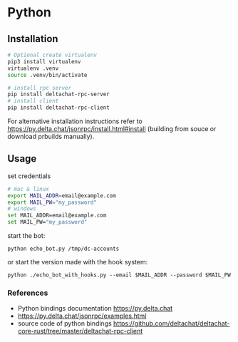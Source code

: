 # Python

## Installation

```sh
# Optional create virtualenv
pip3 install virtualenv
virtualenv .venv
source .venv/bin/activate

# install rpc server
pip install deltachat-rpc-server
# install client
pip install deltachat-rpc-client
```

For alternative installation instructions refer to https://py.delta.chat/jsonrpc/install.html#install (building from souce or download prbuilds manually).

## Usage

set credentials
```sh
# mac & linux
export MAIL_ADDR=email@example.com
export MAIL_PW="my_password"
# windows
set MAIL_ADDR=email@example.com
set MAIL_PW="my_password"
```

start the bot:
```
python echo_bot.py /tmp/dc-accounts
```

or start the version made with the hook system:
```
python ./echo_bot_with_hooks.py --email $MAIL_ADDR --password $MAIL_PW
```

### References

- Python bindings documentation https://py.delta.chat
- https://py.delta.chat/jsonrpc/examples.html
- source code of python bindings https://github.com/deltachat/deltachat-core-rust/tree/master/deltachat-rpc-client
